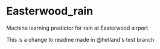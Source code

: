 # Easterwood_rain
Machine learning predictor for rain at Easterwood airport

This is a change to readme made in @hetland's test branch
